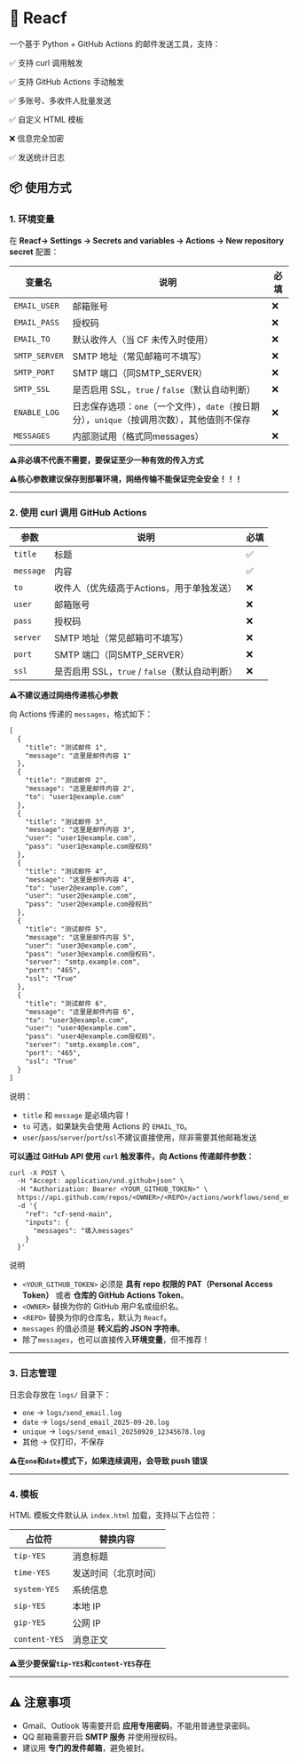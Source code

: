 # 📧 Reacf

一个基于 Python + GitHub Actions 的邮件发送工具，支持：

✅ 支持 curl 调用触发

✅ 支持 GitHub Actions 手动触发

✅ 多账号、多收件人批量发送

✅ 自定义 HTML 模板

❌ 信息完全加密

✅ 发送统计日志

## 📦 使用方式

### 1. 环境变量

在 **Reacf→ Settings → Secrets and variables → Actions → New repository secret** 配置：

| 变量名        | 说明                                                         | 必填 |
| ------------- | ------------------------------------------------------------ | ---- |
| `EMAIL_USER`  | 邮箱账号                                                     | ❌    |
| `EMAIL_PASS`  | 授权码                                                       | ❌    |
| `EMAIL_TO`    | 默认收件人（当 CF 未传入时使用）                             | ❌    |
| `SMTP_SERVER` | SMTP 地址（常见邮箱可不填写）                                | ❌    |
| `SMTP_PORT`   | SMTP 端口（同SMTP_SERVER）                                   | ❌    |
| `SMTP_SSL`    | 是否启用 SSL，`true` / `false`（默认自动判断）               | ❌    |
| `ENABLE_LOG`  | 日志保存选项：`one`（一个文件），`date`（按日期分），`unique`（按调用次数），其他值则不保存 | ❌    |
| `MESSAGES`    | 内部测试用（格式同messages）                                 | ❌    |

**⚠️非必填不代表不需要，要保证至少一种有效的传入方式**

**⚠️核心参数建议保存到部署环境，网络传输不能保证完全安全！！！**

------

### 2. 使用 curl 调用 GitHub Actions

| 参数       | 说明                                           | 必填 |
| ---------- | ---------------------------------------------- | ---- |
| `title`    | 标题                                           | ✅    |
| `message`  | 内容                                           | ✅    |
| `to`       | 收件人（优先级高于Actions，用于单独发送）      | ❌    |
| `user`     | 邮箱账号                                       | ❌    |
| `pass`     | 授权码                                         | ❌    |
| `server`   | SMTP 地址（常见邮箱可不填写）                  | ❌    |
| `port`     | SMTP 端口（同SMTP_SERVER）                     | ❌    |
| `ssl`      | 是否启用 SSL，`true` / `false`（默认自动判断） | ❌    |

**⚠️不建议通过网络传递核心参数**

向 Actions 传递的 `messages`，格式如下：

```txt
[
  {
    "title": "测试邮件 1",
    "message": "这里是邮件内容 1"
  },
  {
    "title": "测试邮件 2",
    "message": "这里是邮件内容 2",
    "to": "user1@example.com"
  },
  {
    "title": "测试邮件 3",
    "message": "这里是邮件内容 3",
    "user": "user1@example.com",
    "pass": "user1@example.com授权码"
  },
  {
    "title": "测试邮件 4",
    "message": "这里是邮件内容 4",
    "to": "user2@example.com",
    "user": "user2@example.com",
    "pass": "user2@example.com授权码"
  },
  {
    "title": "测试邮件 5",
    "message": "这里是邮件内容 5",
    "user": "user3@example.com",
    "pass": "user3@example.com授权码"，
    "server": "smtp.example.com",
    "port": "465",
    "ssl": "True"
  },
  {
    "title": "测试邮件 6",
    "message": "这里是邮件内容 6",
    "to": "user3@example.com",
    "user": "user4@example.com",
    "pass": "user4@example.com授权码"，
    "server": "smtp.example.com",
    "port": "465",
    "ssl": "True"
  }
]
```

说明：

- `title` 和 `message` 是必填内容！
- `to` 可选，如果缺失会使用 Actions 的 `EMAIL_TO`。
- `user`/`pass`/`server`/`port`/`ssl`不建议直接使用，除非需要其他邮箱发送

**可以通过 GitHub API 使用 `curl` 触发事件，向 Actions 传递邮件参数：**

```txt
curl -X POST \
  -H "Accept: application/vnd.github+json" \
  -H "Authorization: Bearer <YOUR_GITHUB_TOKEN>" \
  https://api.github.com/repos/<OWNER>/<REPO>/actions/workflows/send_email.yml/dispatches \
  -d '{
    "ref": "cf-send-main",
    "inputs": {
      "messages": "填入messages"
    }
  }'

```

说明

- `<YOUR_GITHUB_TOKEN>` 必须是 **具有 repo 权限的 PAT（Personal Access Token）** 或者 **仓库的 GitHub Actions Token**。
- `<OWNER>` 替换为你的 GitHub 用户名或组织名。
- `<REPO>` 替换为你的仓库名，默认为 `Reacf`。
- `messages` 的值必须是 **转义后的 JSON 字符串**。
- 除了`messages`，也可以直接传入**环境变量**，但不推荐！

------

### 3. 日志管理

日志会存放在 `logs/` 目录下：

- `one` → `logs/send_email.log`
- `date` → `logs/send_email_2025-09-20.log`
- `unique` → `logs/send_email_20250920_12345678.log`
- 其他 → 仅打印，不保存

**⚠️在`one`和`date`模式下，如果连续调用，会导致 push 错误**

------

### 4. 模板

HTML 模板文件默认从 `index.html` 加载，支持以下占位符：

| 占位符        | 替换内容             |
| ------------- | -------------------- |
| `tip-YES`     | 消息标题             |
| `time-YES`    | 发送时间（北京时间） |
| `system-YES`  | 系统信息             |
| `sip-YES`     | 本地 IP              |
| `gip-YES`     | 公网 IP              |
| `content-YES` | 消息正文             |

**⚠️至少要保留`tip-YES`和`content-YES`存在**

------

## ⚠️ 注意事项

- Gmail、Outlook 等需要开启 **应用专用密码**，不能用普通登录密码。
- QQ 邮箱需要开启 **SMTP 服务** 并使用授权码。
- 建议用 **专门的发件邮箱**，避免被封。